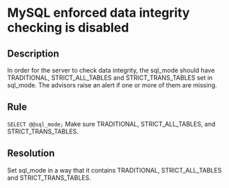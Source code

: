 # MySQL enforced data integrity checking is disabled

## Description
In order for the server to check data integrity, the sql_mode should have TRADITIONAL, STRICT_ALL_TABLES and STRICT_TRANS_TABLES set in sql_mode. The advisors raise an alert if one or more of them are missing.



## Rule
`SELECT @@sql_mode;`
Make sure TRADITIONAL, STRICT_ALL_TABLES, and STRICT_TRANS_TABLES.


## Resolution
Set sql_mode in a way that it contains TRADITIONAL, STRICT_ALL_TABLES and STRICT_TRANS_TABLES.

